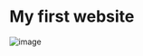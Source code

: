 # My first website

![image](https://github.com/user-attachments/assets/0b94c73c-f1b9-4428-9999-864f5ff7f5d0)
